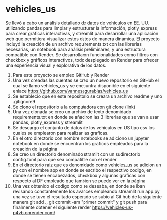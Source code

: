 # vehicles_us
Se llevó a cabo un análisis detallado de datos de vehículos en EE. UU. utilizando pandas para limpiar y estructurar la información, plotly_express para crear gráficas interactivas, y streamlit para desarrollar una aplicación web que permitiera visualizar estos datos de manera dinámica. El proyecto incluyó la creación de un archivo requirements.txt con las librerías necesarias, un notebook para análisis preliminares, y una estructura compatible con Render. Se desarrollaron funcionalidades como filtros con checkbox y gráficos interactivos, todo desplegado en Render para ofrecer una experiencia visual y explorativa de los datos.
1. Para este proyecto se empleo GitHub y Render 
2. Una vez creadas las cuentas se creo un nuevo repositorio en GitHub el cual se llamo vehicles_us y se enecuntra disponible en el siguiente enlace https://github.com/vannesegurablas/vehicles_us
3. Se establecio que en este repositorio se creara un archivo readme y uno .gitignore9
4. Se clono el repositorio a la computadora con git clone (link)
5. Una vez clonada se creo un archivo de texto denomidado requirements.txt en donde se añadiron las 3 librerias que se van a usar  pandas, plotly_express y streamlit
6. Se descargo el conjunto de datos de los vehiculos en US tipo csv los cuales se emplearon para realizar las graficas.
7. En el otro directorio con nombre notebooks se adiciono un jupyter notebook en donde se encuentran los graficos empleados para la creación de la página
8. Se creo un directorio denominado stramlit con un sudirectorio config.toml para que sea compatible con el render
9. En el directorio raiz que es denomidado como vehicles_us se adicion un py con el nombre app en donde se escribo el respectivo codigo, en donde se tienen encabezados, checkbox y algunas graficas con respecto al DF empleado que tambien se puede ver en la página
10. Una vez obtenido el codigo como se deseaba, en donde se iban revisando constantemente los avances empleando streamlit run app.py una vez se tuvo el resultado esperado se subio al Git hub de la siguiente manera git add ., git commit -am "primer commit" y git push para finalmente obtener el siguiente render https://vehicles-us-p4vb.onrender.com/



